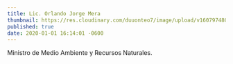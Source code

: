 ```yaml
---
title: Lic. Orlando Jorge Mera
thumbnail: https://res.cloudinary.com/duuonteo7/image/upload/v1607974807/Profesores%20Instituto/202008110031581_1_-removebg-preview.png
published: true
date: 2020-01-01 16:14:01 -0600
---
```


Ministro de Medio Ambiente y Recursos Naturales.
